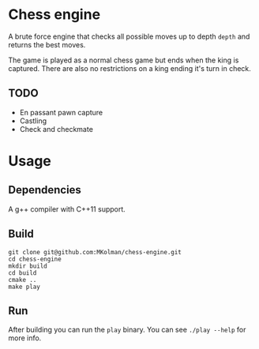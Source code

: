 # Chess engine

A brute force engine that checks all possible moves up to depth `depth` and
returns the best moves.

The game is played as a normal chess game but ends when the king is captured.
There are also no restrictions on a king ending it's turn in check.

## TODO
* En passant pawn capture
* Castling
* Check and checkmate

# Usage

## Dependencies
A g++ compiler with C++11 support.

## Build
```
git clone git@github.com:MKolman/chess-engine.git
cd chess-engine
mkdir build
cd build
cmake ..
make play
```

## Run
After building you can run the `play` binary. You can see `./play --help`
for more info.
